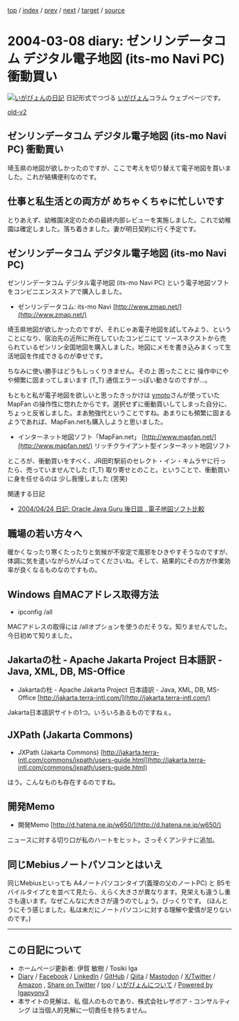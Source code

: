 [top](../index.html) 
 / [index](index.html) 
 / [prev](ig040306.html) 
 / [next](ig040309.html) 
 / [target](https://www.igapyon.jp/igapyon/diary/2004/ig040308.html) 
 / [source](https://github.com/igapyon/diary/blob/master/2004/ig040308.src.md) 

2004-03-08 diary: ゼンリンデータコム デジタル電子地図 (its-mo Navi PC) 衝動買い
=====================================================================================================
[![いがぴょんの日記](https://www.igapyon.jp/igapyon/diary/images/iga202308_64.jpg "いがぴょん")](https://www.igapyon.jp/igapyon/diary/memo/memoigapyon.html) 日記形式でつづる [いがぴょん](https://www.igapyon.jp/igapyon/diary/memo/memoigapyon.html)コラム ウェブページです。

[old-v2](ig040308-orig.html)

## ゼンリンデータコム デジタル電子地図 (its-mo Navi PC) 衝動買い

埼玉県の地図が欲しかったのですが、ここで考えを切り替えて電子地図を買いました。これが結構便利なのです。


## 仕事と私生活との両方が めちゃくちゃに忙しいです

とりあえず、幼稚園決定のための最終内部レビューを実施しました。これで幼稚園は確定しました。落ち着きました。妻が明日契約に行く予定です。

## ゼンリンデータコム デジタル電子地図 (its-mo Navi PC)

ゼンリンデータコム デジタル電子地図 (its-mo Navi PC) という電子地図ソフトをコンビニエンスストアで購入しました。

* ゼンリンデータコム: its-mo Navi
  [http://www.zmap.net/](http://www.zmap.net/)

埼玉県地図が欲しかったのですが、それじゃあ電子地図を試してみよう、ということになり、宿泊先の近所に所在していたコンビニにて ソースネクストから売られているゼンリン全国地図を購入しました。地図にメモを書き込みまくって生活地図を作成できるのが幸せです。

ちなみに使い勝手はどうもしっくりきません。その上 困ったことに 操作中にやや頻繁に固まってしまいます (T_T) 通信エラーっぽい動きなのですが…。

もともと私が電子地図を欲しいと思ったきっかけは [ymoto](http://d.hatena.ne.jp/ymoto/)さんが使っていた MapFan の操作性に惚れたからです。選択せずに衝動買いしてしまった自分に、ちょっと反省しました。まあ勉強代ということですね。あまりにも頻繁に固まるようであれば、MapFan.netも購入しようと思いました。

* インターネット地図ソフト「MapFan.net」
  [http://www.mapfan.net/](http://www.mapfan.net/)
  リッチクライアント型インターネット地図ソフト

ところが、衝動買いをすべく、JR田町駅前のセレクト・イン・キムラヤに行ったら、売っていませんでした
(T_T) 取り寄せとのこと。ということで、衝動買いに身を任せるのは 少し我慢しました (苦笑)

関連する日記

* [2004/04/24 日記: Oracle Java Guru 後日談 , 電子地図ソフト比較](ig040424.html)

## 職場の若い方々へ

暖かくなったり寒くたったりと気候が不安定で風邪をひきやすそうなのですが、体調に気を遣いながらがんばってくださいね。そして、結果的にその方が作業効率が良くなるものなのですもの。

## Windows 自MACアドレス取得方法

* ipconfig /all

MACアドレスの取得には /allオプションを使うのだそうな。知りませんでした。今日初めて知りました。

## Jakartaの杜 - Apache Jakarta Project 日本語訳 - Java, XML, DB, MS-Office

* Jakartaの杜 - Apache Jakarta Project 日本語訳 - Java, XML, DB, MS-Office
  [http://jakarta.terra-intl.com/](http://jakarta.terra-intl.com/)

Jakarta日本語訳サイトの1つ。いろいろあるものですねぇ。

## JXPath (Jakarta Commons)

* JXPath (Jakarta Commons)
  [http://jakarta.terra-intl.com/commons/jxpath/users-guide.html](http://jakarta.terra-intl.com/commons/jxpath/users-guide.html)

ほう。こんなものも存在するのですね。

## 開発Memo

* 開発Memo
  [http://d.hatena.ne.jp/w650/](http://d.hatena.ne.jp/w650/)

ニュースに対する切り口が私のハートをヒット。さっそくアンテナに追加。

## 同じMebiusノートパソコンとはいえ

同じMebiusといっても A4ノートパソコンタイプ(義理の父のノートPC) と B5モバイルタイプとを並べて見たら、えらく大きさが異なります。見栄えも違うし重さも違います。なぜこんなに大きさが違うのでしょう。びっくりです。
(ほんとうにそう感じました。私は未だにノートパソコンに対する理解や愛情が足りないのです。)


----------------------------------------------------------------------------------------------------

## この日記について

* ホームページ更新者: 伊賀 敏樹 / Tosiki Iga
* [Diary](https://www.igapyon.jp/igapyon/diary/) / [Facebook](https://www.facebook.com/igapyon) / [LinkedIn](https://www.linkedin.com/in/toshikiiga) / [GitHub](https://github.com/igapyon) / [Qiita](https://qiita.com/igapyon) / [Mastodon](https://social.vivaldi.net/@igapyon) / [X/Twitter](https://twitter.com/ToshikiIga) / [Amazon](https://www.amazon.co.jp/%E4%BC%8A%E8%B3%80-%E6%95%8F%E6%A8%B9/e/B004LTQWCQ) ,
[Share on Twitter](https://twitter.com/intent/tweet?hashtags=igapyon%2Cdiary%2C%E3%81%84%E3%81%8C%E3%81%B4%E3%82%87%E3%82%93&text=%E3%82%BC%E3%83%B3%E3%83%AA%E3%83%B3%E3%83%87%E3%83%BC%E3%82%BF%E3%82%B3%E3%83%A0+%E3%83%87%E3%82%B8%E3%82%BF%E3%83%AB%E9%9B%BB%E5%AD%90%E5%9C%B0%E5%9B%B3+%28its-mo+Navi+PC%29+%E8%A1%9D%E5%8B%95%E8%B2%B7%E3%81%84&url=https%3A%2F%2Fwww.igapyon.jp%2Figapyon%2Fdiary%2F2004%2Fig040308.html) / [top](../index.html) / [いがぴょんについて](https://www.igapyon.jp/igapyon/diary/memo/memoigapyon.html) / [Powered by Igapyonv3](https://github.com/igapyon/igapyonv3)
* 本サイトの見解は、私 個人のものであり、株式会社レザボア・コンサルティング は当個人的見解に一切責任を持ちません。 
